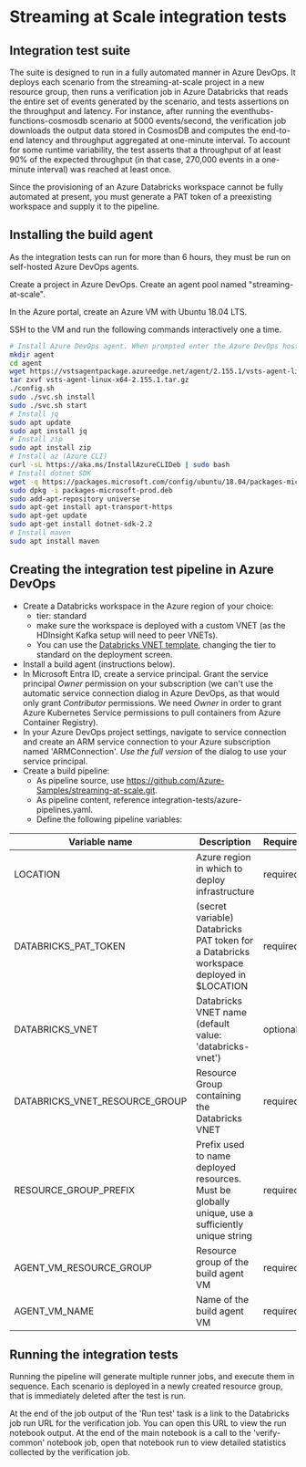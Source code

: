 # Streaming at Scale integration tests

## Integration test suite

The suite is designed to run in a fully automated manner in Azure DevOps. It
deploys each scenario from the streaming-at-scale project in a new resource
group, then runs a verification job in Azure Databricks that reads the entire
set of events generated by the scenario, and tests assertions on the throughput
and latency. For instance, after running the eventhubs-functions-cosmosdb
scenario at 5000 events/second, the verification job downloads the output data
stored in CosmosDB and computes the end-to-end latency and throughput
aggregated at one-minute interval. To account for some runtime variability, the
test asserts that a throughput of at least 90% of the expected throughput (in
that case, 270,000 events in a one-minute interval) was reached at least once.

Since the provisioning of an Azure Databricks workspace cannot be fully
automated at present, you must generate a PAT token of a preexisting workspace
and supply it to the pipeline.

## Installing the build agent

As the integration tests can run for more than 6 hours, they must be run on self-hosted Azure DevOps agents.

Create a project in Azure DevOps. Create an agent pool named "streaming-at-scale".

In the Azure portal, create an Azure VM with Ubuntu 18.04 LTS.

SSH to the VM and run the following commands interactively one a time.

```bash
# Install Azure DevOps agent. When prompted enter the Azure DevOps host and a PAT token with Agent Pool management permissions.
mkdir agent
cd agent
wget https://vstsagentpackage.azureedge.net/agent/2.155.1/vsts-agent-linux-x64-2.155.1.tar.gz
tar zxvf vsts-agent-linux-x64-2.155.1.tar.gz 
./config.sh 
sudo ./svc.sh install
sudo ./svc.sh start
# Install jq
sudo apt update
sudo apt install jq
# Install zip
sudo apt install zip
# Install az (Azure CLI)
curl -sL https://aka.ms/InstallAzureCLIDeb | sudo bash
# Install dotnet SDK
wget -q https://packages.microsoft.com/config/ubuntu/18.04/packages-microsoft-prod.deb -O packages-microsoft-prod.deb
sudo dpkg -i packages-microsoft-prod.deb
sudo add-apt-repository universe
sudo apt-get install apt-transport-https
sudo apt-get update
sudo apt-get install dotnet-sdk-2.2
# Install maven
sudo apt install maven
```


## Creating the integration test pipeline in Azure DevOps

* Create a Databricks workspace in the Azure region of your choice:
  * tier: standard
  * make sure the workspace is deployed with a custom VNET (as the HDInsight
    Kafka setup will need to peer VNETs).
  * You can use the [Databricks VNET
  template](https://azure.microsoft.com/en-us/resources/templates/101-databricks-all-in-one-template-for-vnet-injection/),
  changing the tier to standard on the deployment screen.
* Install a build agent (instructions below).
* In Microsoft Entra ID, create a service principal. Grant the service principal
  *Owner* permission on your subscription (we can't use the automatic
  service connection dialog in Azure DevOps, as that would only grant
  *Contributor* permissions. We need *Owner* in order to grant Azure Kubernetes
  Service permissions to pull containers from Azure Container Registry).
* In your Azure DevOps project settings, navigate to service connection and
  create an ARM service connection to your Azure subscription named
  'ARMConnection'. *Use the full version* of the dialog to use your service
  principal.
* Create a build pipeline:
  * As pipeline source, use https://github.com/Azure-Samples/streaming-at-scale.git.
  * As pipeline content, reference integration-tests/azure-pipelines.yaml.
  * Define the following  pipeline variables:

| Variable name          | Description                                    | Required? | Example    |
| --------------------   | ---------------------------------------------- | --------- | ---------- |
| LOCATION               | Azure region in which to deploy infrastructure | required  | eastus     |
| DATABRICKS_PAT_TOKEN   | (secret variable) Databricks PAT token for a Databricks workspace deployed in $LOCATION | required | dapi012345... |
| DATABRICKS_VNET | Databricks VNET name (default value: 'databricks-vnet') | optional | databricks-vnet |
| DATABRICKS_VNET_RESOURCE_GROUP | Resource Group containing the Databricks VNET | required | streamingitests |
| RESOURCE_GROUP_PREFIX  | Prefix used to name deployed resources. Must be globally unique, use a sufficiently unique string  | required | xyzzy0x4 |
| AGENT_VM_RESOURCE_GROUP | Resource group of the build agent VM  | required | streamingitests |
| AGENT_VM_NAME          | Name of the build agent VM  | required | streamingbuildagent |


## Running the integration tests

Running the pipeline will generate multiple runner jobs, and execute them in
sequence. Each scenario is deployed in a newly created resource group, that is
immediately deleted after the test is run.

At the end of the job output of the 'Run test' task is a link to the Databricks
job run URL for the verification job. You can open this URL to view the run
notebook output. At the end of the main notebook is a call to the
'verify-common' notebook job, open that notebook run to view detailed
statistics collected by the verification job.

